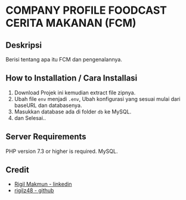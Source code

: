 # COMPANY PROFILE FOODCAST CERITA MAKANAN (FCM)

## Deskripsi

Berisi tentang apa itu FCM dan pengenalannya.

## How to Installation / Cara Installasi

1. Download Projek ini kemudian extract file zipnya.
2. Ubah file `env` menjadi `.env`, Ubah konfigurasi yang sesuai mulai dari baseURL dan databasenya.
3. Masukkan database ada di folder `db` ke MySQL.
4. dan Selesai..

## Server Requirements

PHP version 7.3 or higher is required.
MySQL.

## Credit
- [Rigil Makmun - linkedin](https://www.linkedin.com/in/rigil-makmun-b4b4a897/)
- [rigilz48 - github](https://github.com/rigilz48)

